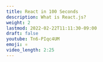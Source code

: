 ```yaml
---
title: React in 100 Seconds
description: What is React.js?
weight: 2
lastmod: 2022-02-22T11:11:30-09:00
draft: false
youtube: Tn6-PIqc4UM
emoji: ⚛️
video_length: 2:25
---
```

